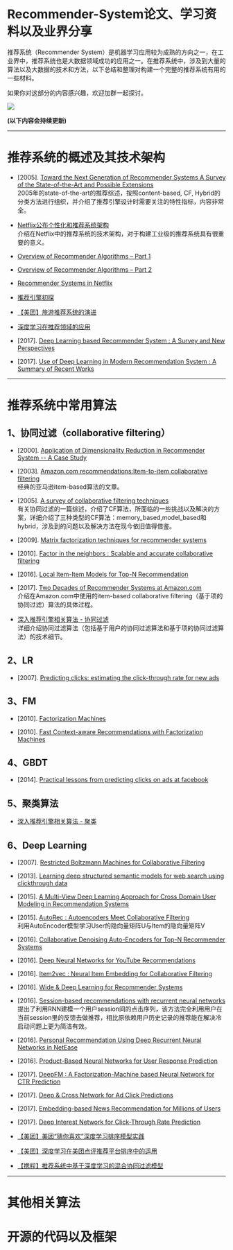# Recommender-System论文、学习资料以及业界分享

推荐系统（Recommender System）是机器学习应用较为成熟的方向之一，在工业界中，推荐系统也是大数据领域成功的应用之一。在推荐系统中，涉及到大量的算法以及大数据的技术和方法，以下总结和整理对构建一个完整的推荐系统有用的一些材料。

如果你对这部分的内容感兴趣，欢迎加群一起探讨。

![](https://github.com/zhaozhiyong19890102/Recommender-System/blob/master/Pic/RS_QQ.png)

**(以下内容会持续更新)**

---
# 推荐系统的概述及其技术架构

- [2005]. [Toward the Next Generation of Recommender Systems A Survey of the State-of-the-Art and Possible Extensions](https://github.com/zhaozhiyong19890102/Recommender-System/blob/master/Reference/Review/Toward%20the%20Next%20Generation%20of%20Recommender%20Systems%20A%20Survey%20of%20the%20State-of-the-Art%20and%20Possible%20Extensions.pdf) <br />
2005年的state-of-the-art的推荐综述，按照content-based, CF, Hybrid的分类方法进行组织，并介绍了推荐引擎设计时需要关注的特性指标，内容非常全。

- [Netflix公布个性化和推荐系统架构](http://www.infoq.com/cn/news/2013/04/netflix-ml-architecture "Netflix公布个性化和推荐系统架构") <br />
介绍在Netflix中的推荐系统的技术架构，对于构建工业级的推荐系统具有很重要的意义。

- [Overview of Recommender Algorithms – Part 1](https://buildingrecommenders.wordpress.com/2015/11/16/overview-of-recommender-algorithms-part-1/ "Overview of Recommender Algorithms – Part 1")

- [Overview of Recommender Algorithms – Part 2](https://buildingrecommenders.wordpress.com/2015/11/18/overview-of-recommender-algorithms-part-2/ "Overview of Recommender Algorithms – Part 2")

- [Recommender Systems in Netflix](https://buildingrecommenders.wordpress.com/2015/11/18/recommender-systems-in-netflix/ "Recommender Systems in Netflix")

- [推荐引擎初探](https://www.ibm.com/developerworks/cn/web/1103_zhaoct_recommstudy1/index.html#icomments "推荐引擎初探")

- [【美团】旅游推荐系统的演进](https://tech.meituan.com/travel-recsys.html "旅游推荐系统的演进") <br />


- [深度学习在推荐领域的应用](http://geek.csdn.net/news/detail/200138 "深度学习在推荐领域的应用") <br />

- [2017]. [Deep Learning based Recommender System : A Survey and New Perspectives](https://github.com/zhaozhiyong19890102/Recommender-System/blob/master/Reference/Review/Deep%20Learning%20based%20Recommender%20System%20A%20Survey%20and%20New%20Perspectives.pdf)

- [2017]. [Use of Deep Learning in Modern Recommendation System : A Summary of Recent Works](https://github.com/zhaozhiyong19890102/Recommender-System/blob/master/Reference/Review/Use%20of%20Deep%20Learning%20in%20Modern%20Recommendation%20System%20A%20Summary%20of%20Recent%20Works.pdf)

---
# 推荐系统中常用算法

## 1、协同过滤（collaborative filtering）

- [2000]. [Application of Dimensionality Reduction in Recommender System -- A Case Study](https://github.com/zhaozhiyong19890102/Recommender-System/blob/master/Reference/CF/Application%20of%20Dimensionality%20Reduction%20in%20Recommender%20System%20--%20A%20Case%20Study.pdf)

- [2003]. [Amazon.com recommendations:Item-to-item collaborative filtering](https://github.com/zhaozhiyong19890102/Recommender-System/blob/master/Reference/CF/Amazon.com%20recommendations%20Item-to-item%20collaborative%20filtering.pdf) <br />
经典的亚马逊item-based算法的文章。

- [2005]. [A survey of collaborative filtering techniques](https://github.com/zhaozhiyong19890102/Recommender-System/blob/master/Reference/CF/A%20survey%20of%20collaborative%20filtering%20techniques.pdf) <br />
有关协同过滤的一篇综述，介绍了CF算法，所面临的一些挑战以及解决的方案，详细介绍了三种类型的CF算法：memory\_based,model\_based和hybrid，涉及到的问题以及解决方法在现今依旧值得借鉴。

- [2009]. [Matrix factorization techniques for recommender systems]()

- [2010]. [Factor in the neighbors : Scalable and accurate collaborative filtering](https://github.com/zhaozhiyong19890102/Recommender-System/blob/master/Reference/CF/Factor%20in%20the%20neighbors%20Scalable%20and%20accurate%20collaborative%20filtering.pdf)

- [2016]. [Local Item-Item Models for Top-N Recommendation](https://github.com/zhaozhiyong19890102/Recommender-System/blob/master/Reference/CF/Local%20Item-Item%20Models%20for%20Top-N%20Recommendation.pdf)

- [2017]. [Two Decades of Recommender Systems at Amazon.com](https://github.com/zhaozhiyong19890102/Recommender-System/blob/master/Reference/CF/Two%20Decades%20of%20Recommender%20Systems%20at%20Amazon.com.pdf) <br />
介绍在Amazon.com中使用的item-based collaborative filtering（基于项的协同过滤）算法的具体过程。

- [深入推荐引擎相关算法 - 协同过滤](https://www.ibm.com/developerworks/cn/web/1103_zhaoct_recommstudy2/index.html?ca=drs- "深入推荐引擎相关算法 - 协同过滤") <br />
详细介绍协同过滤算法（包括基于用户的协同过滤算法和基于项的协同过滤算法）的技术细节。

## 2、LR

- [2007]. [Predicting clicks: estimating the click-through rate for new ads](https://github.com/zhaozhiyong19890102/Recommender-System/blob/master/Reference/LR/Predicting%20clicks%20estimating%20the%20click-through%20rate%20for%20new%20ads.pdf)

## 3、FM

- [2010]. [Factorization Machines](https://github.com/zhaozhiyong19890102/Recommender-System/blob/master/Reference/Factorization%20Machines/Factorization%20Machines.pdf)

- [2010]. [Fast Context-aware Recommendations with Factorization Machines](https://github.com/zhaozhiyong19890102/Recommender-System/blob/master/Reference/Factorization%20Machines/Fast%20Context-aware%20Recommendations%20with%20Factorization%20Machines.pdf)


## 4、GBDT

- [2014]. [Practical lessons from predicting clicks on ads at facebook](https://github.com/zhaozhiyong19890102/Recommender-System/blob/master/Reference/GBDT/Practical%20lessons%20from%20predicting%20clicks%20on%20ads%20at%20facebook.pdf)

## 5、聚类算法

- [深入推荐引擎相关算法 - 聚类](https://www.ibm.com/developerworks/cn/web/1103_zhaoct_recommstudy3/index.html?ca=drs- "深入推荐引擎相关算法 - 聚类")

## 6、Deep Learning

- [2007]. [Restricted Boltzmann Machines for Collaborative Filtering](https://github.com/zhaozhiyong19890102/Recommender-System/blob/master/Reference/Deep%20Learning/Restricted%20Boltzmann%20Machines%20for%20Collaborative%20Filtering.pdf)

- [2013]. [Learning deep structured semantic models for web search using clickthrough data](https://github.com/zhaozhiyong19890102/Recommender-System/blob/master/Reference/Deep%20Learning/Learning%20deep%20structured%20semantic%20models%20for%20web%20search%20using%20clickthrough%20data.pdf)

- [2015]. [A Multi-View Deep Learning Approach for Cross Domain User Modeling in Recommendation Systems](https://github.com/zhaozhiyong19890102/Recommender-System/blob/master/Reference/Deep%20Learning/A%20Multi-View%20Deep%20Learning%20Approach%20for%20Cross%20Domain%20User%20Modeling%20in%20Recommendation%20Systems.pdf)

- [2015]. [AutoRec : Autoencoders Meet Collaborative Filtering](https://github.com/zhaozhiyong19890102/Recommender-System/blob/master/Reference/Deep%20Learning/AutoRec%20Autoencoders%20Meet%20Collaborative%20Filtering.pdf) <br />
利用AutoEncoder模型学习User的隐向量矩阵U与Item的隐向量矩阵V

- [2016]. [Collaborative Denoising Auto-Encoders for Top-N Recommender Systems](https://github.com/zhaozhiyong19890102/Recommender-System/blob/master/Reference/Deep%20Learning/Collaborative%20Denoising%20Auto-Encoders%20for%20Top-N%20Recommender%20Systems.pdf)

- [2016]. [Deep Neural Networks for YouTube Recommendations](https://github.com/zhaozhiyong19890102/Recommender-System/blob/master/Reference/Deep%20Learning/Deep%20Neural%20Networks%20for%20YouTube%20Recommendations.pdf)

- [2016]. [Item2vec : Neural Item Embedding for Collaborative Filtering](https://github.com/zhaozhiyong19890102/Recommender-System/blob/master/Reference/Deep%20Learning/Item2vec%20Neural%20Item%20Embedding%20for%20Collaborative%20Filtering.pdf) <br />

- [2016]. [Wide & Deep Learning for Recommender Systems](https://github.com/zhaozhiyong19890102/Recommender-System/blob/master/Reference/Deep%20Learning/Wide%20&%20Deep%20Learning%20for%20Recommender%20Systems.pdf)

- [2016]. [Session-based recommendations with recurrent neural networks](https://github.com/zhaozhiyong19890102/Recommender-System/blob/master/Reference/Deep%20Learning/Session-based%20recommendations%20with%20recurrent%20neural%20networks.pdf) <br />
提出了利用RNN建模一个用户session间的点击序列，该方法完全利用用户在当前session里的反馈去做推荐，相比原依赖用户历史记录的推荐能在解决冷启动问题上更为简洁有效。

- [2016]. [Personal Recommendation Using Deep Recurrent Neural Networks in NetEase](https://github.com/zhaozhiyong19890102/Recommender-System/blob/master/Reference/Deep%20Learning/Personal%20Recommendation%20Using%20Deep%20Recurrent%20Neural%20Networks%20in%20NetEase.pdf)

- [2016]. [Product-Based Neural Networks for User Response Prediction](https://github.com/zhaozhiyong19890102/Recommender-System/blob/master/Reference/Deep%20Learning/Product-Based%20Neural%20Networks%20for%20User%20Response%20Prediction.pdf)

- [2017]. [DeepFM : A Factorization-Machine based Neural Network for CTR Prediction](https://github.com/zhaozhiyong19890102/Recommender-System/blob/master/Reference/Deep%20Learning/DeepFM%20A%20Factorization-Machine%20based%20Neural%20Network%20for%20CTR%20Prediction.pdf)

- [2017]. [Deep & Cross Network for Ad Click Predictions](https://github.com/zhaozhiyong19890102/Recommender-System/blob/master/Reference/Deep%20Learning/Deep%20&%20Cross%20Network%20for%20Ad%20Click%20Predictions.pdf)

- [2017]. [Embedding-based News Recommendation for Millions of Users]()

- [2017]. [Deep Interest Network for Click-Through Rate Prediction](https://github.com/zhaozhiyong19890102/Recommender-System/blob/master/Reference/Deep%20Learning/Deep%20Interest%20Network%20for%20Click-Through%20Rate%20Prediction.pdf)

- [【美团】美团“猜你喜欢”深度学习排序模型实践](https://tech.meituan.com/recommend_dnn.html "美团“猜你喜欢”深度学习排序模型实践")

- [【美团】深度学习在美团点评推荐平台排序中的运用](https://tech.meituan.com/dl.html "深度学习在美团点评推荐平台排序中的运用")

- [【携程】推荐系统中基于深度学习的混合协同过滤模型](https://zhuanlan.zhihu.com/p/25234865 "推荐系统中基于深度学习的混合协同过滤模型")

---

# 其他相关算法

# 开源的代码以及框架





